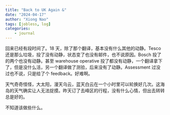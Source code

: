 ```yaml
---
title: "Back to UK Again &"
date: "2024-04-17"
author: "Xiong Nao"
tags: [jobless, log]
categories:
    - journal
---
```


回来已经有段时间了。18 天，除了那个翻译，基本没有什么其他的动静。Tesco 还是那么垃圾，投了没有动静，状态变了也没有邮件，也不说原因。Bosch 投了的两个也没有动静。甚至 warehouse operative 投了都没有动静，一个翻译拿下了，但是没什么活，另一个翻译做了测验，后来没有了动静。Assessment 过没过也不说，只是给了个 feedback。好难啊。

天气奇奇怪怪，大太阳，漫天乌云，蓝天白云在一个小时里可以轮换好几次。这海岛的天气确实让人无法捉摸。昨天订了去峰区的行程，没有什么心情，但出去转转总是好的。

不知道该做些什么。